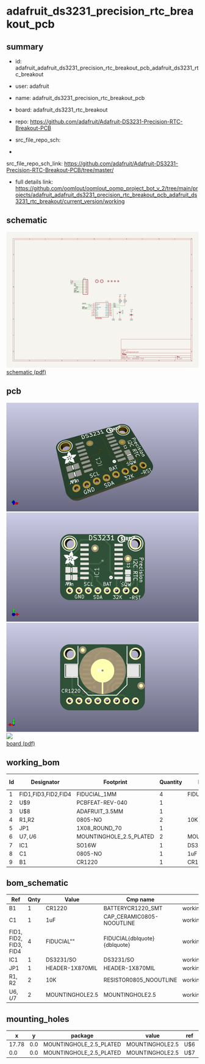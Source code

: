 # adafruit_ds3231_precision_rtc_breakout_pcb
 
## summary 
* id: adafruit_adafruit_ds3231_precision_rtc_breakout_pcb_adafruit_ds3231_rtc_breakout
* user: adafruit
* name: adafruit_ds3231_precision_rtc_breakout_pcb
* board: adafruit_ds3231_rtc_breakout
* repo: https://github.com/adafruit/Adafruit-DS3231-Precision-RTC-Breakout-PCB



* src_file_repo_sch: 
*
 src_file_repo_sch_link: https://github.com/adafruit/Adafruit-DS3231-Precision-RTC-Breakout-PCB/tree/master/
* full details link: https://github.com/oomlout/oomlout_oomp_project_bot_v_2/tree/main/projects/adafruit_adafruit_ds3231_precision_rtc_breakout_pcb_adafruit_ds3231_rtc_breakout/current_version/working  

## schematic  
![](working_schematic_600.png)  
[schematic (pdf)](working_schematic.pdf)  

## pcb  
![](working_3d_600.png) 
![](working_3d_front_600.png)  
![](working_3d_back_600.png)  
![](working_600.png)  
[board (pdf)](working.pdf)  

## working_bom
| Id | Designator | Footprint | Quantity | Designation | Supplier and ref |  | None | 
| --- | --- | --- | --- | --- | --- | --- | --- | 
| 1 | FID1,FID3,FID2,FID4 | FIDUCIAL_1MM | 4 | FIDUCIAL" |  |  | [''] | 
| 2 | U$9 | PCBFEAT-REV-040 | 1 |  |  |  | [''] | 
| 3 | U$8 | ADAFRUIT_3.5MM | 1 |  |  |  | [''] | 
| 4 | R1,R2 | 0805-NO | 2 | 10K |  |  | [''] | 
| 5 | JP1 | 1X08_ROUND_70 | 1 |  |  |  | [''] | 
| 6 | U$7,U$6 | MOUNTINGHOLE_2.5_PLATED | 2 | MOUNTINGHOLE2.5 |  |  | [''] | 
| 7 | IC1 | SO16W | 1 | DS3231/SO |  |  | [''] | 
| 8 | C1 | 0805-NO | 1 | 1uF |  |  | [''] | 
| 9 | B1 | CR1220 | 1 | CR1220 |  |  | [''] | 


## bom_schematic
| Ref | Qnty | Value | Cmp name | Footprint | Description | Vendor | DNP | 
| --- | --- | --- | --- | --- | --- | --- | --- | 
| B1 | 1 | CR1220 | BATTERYCR1220_SMT | working:CR1220 |  |  |  | 
| C1 | 1 | 1uF | CAP_CERAMIC0805-NOOUTLINE | working:0805-NO |  |  |  | 
| FID1, FID2, FID3, FID4 | 4 | FIDUCIAL"" | FIDUCIAL{dblquote}{dblquote} | working:FIDUCIAL_1MM |  |  |  | 
| IC1 | 1 | DS3231/SO | DS3231/SO | working:SO16W |  |  |  | 
| JP1 | 1 | HEADER-1X870MIL | HEADER-1X870MIL | working:1X08_ROUND_70 |  |  |  | 
| R1, R2 | 2 | 10K | RESISTOR0805_NOOUTLINE | working:0805-NO |  |  |  | 
| U$6, U$7 | 2 | MOUNTINGHOLE2.5 | MOUNTINGHOLE2.5 | working:MOUNTINGHOLE_2.5_PLATED |  |  |  | 


## mounting_holes
| x | y | package | value | ref | size | 
| --- | --- | --- | --- | --- | --- | 
| 17.78 | 0.0 | MOUNTINGHOLE_2.5_PLATED | MOUNTINGHOLE2.5 | U$6 | m3 | 
| 0.0 | 0.0 | MOUNTINGHOLE_2.5_PLATED | MOUNTINGHOLE2.5 | U$7 | m3 | 


